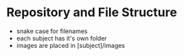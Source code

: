# Repository and File Structure

-   snake case for filenames
-   each subject has it's own folder
-   images are placed in [subject]/images
